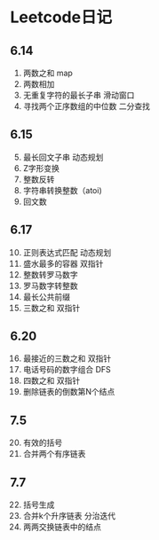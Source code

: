 # Leetcode日记
## 6.14
1. 两数之和 map
2. 两数相加
3. 无重复字符的最长子串 滑动窗口
4. 寻找两个正序数组的中位数 二分查找

## 6.15
5. 最长回文子串  动态规划  
6.   Z字形变换  
7.  整数反转  
8.  字符串转换整数（atoi)  
9.  回文数   

## 6.17
10. 正则表达式匹配 动态规划
11. 盛水最多的容器 双指针
12. 整数转罗马数字
13. 罗马数字转整数
14. 最长公共前缀
15. 三数之和 双指针

## 6.20

16. 最接近的三数之和 双指针
17. 电话号码的数字组合 DFS
18. 四数之和 双指针
19. 删除链表的倒数第N个结点

## 7.5

20. 有效的括号
21. 合并两个有序链表

## 7.7

22. 括号生成 
23. 合并k个升序链表 分治迭代
24. 两两交换链表中的结点


